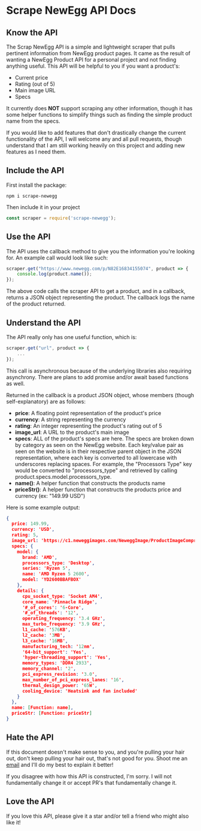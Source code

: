 # Scrape NewEgg API Docs

## Know the API

The Scrap NewEgg API is a simple and lightweight scraper that pulls
pertinent information from NewEgg product pages. It came as the result
of wanting a NewEgg Product API for a personal project and not finding
anything useful. This API will be helpful to you if you want a product's:

* Current price
* Rating (out of 5)
* Main image URL
* Specs

It currently does **NOT** support scraping any other information, though
it has some helper functions to simplify things such as finding the
simple product name from the specs.

If you would like to add features that don't drastically change the 
current functionality of the API, I will welcome any and all pull
requests, though understand that I am still working heavily on this
project and adding new features as I need them.

## Include the API

First install the package:
```
npm i scrape-newegg
```

Then include it in your project
```js
const scraper = require('scrape-newegg');
```

## Use the API

The API uses the callback method to give you the information you're
looking for. An example call would look like such:

```js
scraper.get("https://www.newegg.com/p/N82E16834155074", product => {
	console.log(product.name());
});
```

The above code calls the scraper API to get a product, and in a callback,
returns a JSON object representing the product. The callback logs the
name of the product returned.

## Understand the API

The API really only has one useful function, which is:

```js
scraper.get("url", product => {
	...
});
```

This call is asynchronous because of the underlying libraries also
requiring asynchrony. There are plans to add promise and/or await
based functions as well.

Returned in the callback is a product JSON object, whose members (though self-explanatory) are as follows:

* **price**: A floating point representation of the product's price
* **currency**: A string representing the currency
* **rating**: An integer representing the product's rating out of 5
* **image_url**: A URL to the product's main image
* **specs**: ALL of the product's specs are here. The specs are broken
down by category as seen on the NewEgg website. Each key/value pair
as seen on the website is in their respective parent object in the
JSON representation, where each key is converted to all lowercase
with underscores replacing spaces. For example, the "Processors Type"
key would be converted to "processors_type" and retrieved by calling
product.specs.model.processors_type.
* **name()**: A helper function that constructs the products name
* **priceStr()**: A helper function that constructs the products price
and currency (ex: "149.99 USD")

Here is some example output:
```json
{
  price: 149.99,
  currency: 'USD',
  rating: 5,
  image_url: 'https://c1.neweggimages.com/NeweggImage/ProductImageCompressAll1280/19-113-496-V01.jpg',
  specs: {
    model: {
      brand: 'AMD',
      processors_type: 'Desktop',
      series: 'Ryzen 5',
      name: 'AMD Ryzen 5 2600',
      model: 'YD2600BBAFBOX'
    },
    details: {
      cpu_socket_type: 'Socket AM4',
      core_name: 'Pinnacle Ridge',
      '#_of_cores': '6-Core',
      '#_of_threads': '12',
      operating_frequency: '3.4 GHz',
      max_turbo_frequency: '3.9 GHz',
      l1_cache: '576KB',
      l2_cache: '3MB',
      l3_cache: '16MB',
      manufacturing_tech: '12nm',
      '64-bit_support': 'Yes',
      'hyper-threading_support': 'Yes',
      memory_types: 'DDR4 2933',
      memory_channel: '2',
      pci_express_revision: '3.0',
      max_number_of_pci_express_lanes: '16',
      thermal_design_power: '65W',
      cooling_device: 'Heatsink and fan included'
    }
  },
  name: [Function: name],
  priceStr: [Function: priceStr]
}
```

## Hate the API

If this document doesn't make sense to you, and you're pulling your hair
out, don't keep pulling your hair out, that's not good for you. Shoot
me an [email](mailto:jonahisadev@gmail.com?subject=Hate%20the%20API)
and I'll do my best to explain it better!

If you disagree with how this API is constructed, I'm sorry. I will
not fundamentally change it or accept PR's that fundamentally change it.

## Love the API

If you love this API, please give it a star and/or tell a friend who
might also like it!